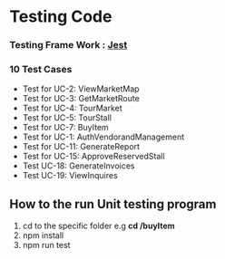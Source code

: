 # Testing Code
### Testing Frame Work : [Jest](https://jestjs.io/docs/getting-started)

### 10 Test Cases
- Test for UC-2: ViewMarketMap
- Test for UC-3: GetMarketRoute
- Test for UC-4: TourMarket
- Test for  UC-5: TourStall
- Test for UC-7: BuyItem
- Test for UC-1: AuthVendorandManagement
- Test for UC-11: GenerateReport
- Test for UC-15: ApproveReservedStall
- Test UC-18: GenerateInvoices
- Test UC-19: ViewInquires

## How to the run Unit testing program
1. cd to the specific folder e.g **cd /buyItem**
2. npm install
3. npm run test
